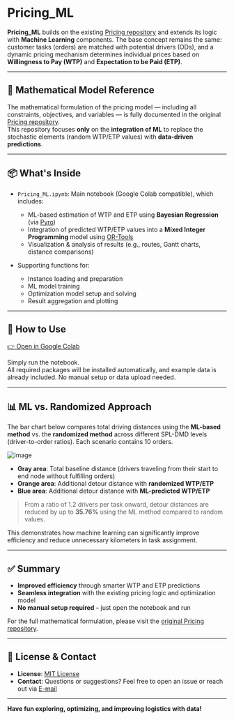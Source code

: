 # Pricing_ML

**Pricing_ML** builds on the existing [Pricing repository](https://github.com/rimchmielowitz/Pricing) and extends its logic with **Machine Learning** components. The base concept remains the same: customer tasks (orders) are matched with potential drivers (ODs), and a dynamic pricing mechanism determines individual prices based on **Willingness to Pay (WTP)** and **Expectation to be Paid (ETP)**.

---

## 🔗 Mathematical Model Reference

The mathematical formulation of the pricing model — including all constraints, objectives, and variables — is fully documented in the original [Pricing repository](https://github.com/rimchmielowitz/Pricing).  
This repository focuses **only** on the **integration of ML** to replace the stochastic elements (random WTP/ETP values) with **data-driven predictions**.

---

## 📦 What's Inside

- `Pricing_ML.ipynb`: Main notebook (Google Colab compatible), which includes:
  - ML-based estimation of WTP and ETP using **Bayesian Regression** (via [Pyro](https://pypi.org/project/pyro-ppl/))
  - Integration of predicted WTP/ETP values into a **Mixed Integer Programming** model using [OR-Tools](https://developers.google.com/optimization)
  - Visualization & analysis of results (e.g., routes, Gantt charts, distance comparisons)

- Supporting functions for:
  - Instance loading and preparation
  - ML model training
  - Optimization model setup and solving
  - Result aggregation and plotting

---

## 🚀 How to Use

[👉 Open in Google Colab](https://colab.research.google.com/github/rimchmielowitz/Pricing_ML/blob/main/Pricing_ML.ipynb)

Simply run the notebook.  
All required packages will be installed automatically, and example data is already included. No manual setup or data upload needed.

---

## 📊 ML vs. Randomized Approach



The bar chart below compares total driving distances using the **ML-based method** vs. the **randomized method** across different SPL-DMD levels (driver-to-order ratios). Each scenario contains 10 orders.

![image](https://github.com/user-attachments/assets/56f8d9da-be96-4a7f-a53c-1052ace08ac7)


- **Gray area**: Total baseline distance (drivers traveling from their start to end node without fulfilling orders)
- **Orange area**: Additional detour distance with **randomized WTP/ETP**
- **Blue area**: Additional detour distance with **ML-predicted WTP/ETP**

> From a ratio of 1.2 drivers per task onward, detour distances are reduced by up to **35.76%** using the ML method compared to random values.

This demonstrates how machine learning can significantly improve efficiency and reduce unnecessary kilometers in task assignment.

---

## ✅ Summary

- **Improved efficiency** through smarter WTP and ETP predictions
- **Seamless integration** with the existing pricing logic and optimization model
- **No manual setup required** – just open the notebook and run

For the full mathematical formulation, please visit the [original Pricing repository](https://github.com/rimchmielowitz/Pricing).

---

## 📄 License & Contact

- **License**: [MIT License](LICENSE) 
- **Contact**: Questions or suggestions? Feel free to open an issue or reach out via [E-mail](mailto:rimchmielowitz@gmail.com)

---

**Have fun exploring, optimizing, and improving logistics with data!**
